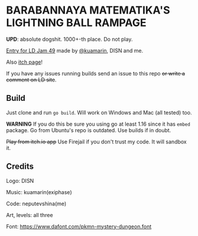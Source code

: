 # BARABANNAYA MATEMATIKA'S LIGHTNING BALL RAMPAGE
**UPD**: absolute dogshit. 1000+-th place. Do not play.

[Entry for LD Jam 49](https://ldjam.com/events/ludum-dare/49/lightning-ball-rampage) made by [@kuamarin](https://github.com/kuamarin), DISN and me.

Also [itch page](https://neputevshina.itch.io/lbr)!

If you have any issues running builds send an issue to this repo ~~or write a comment on LD site~~.
## Build
Just clone and run `go build`. Will work on Windows and Mac (all tested) too. 

**WARNING** If you do this be sure you using go at least 1.16 since it has `embed` package. Go from Ubuntu's repo is outdated. Use builds if in doubt. 

~~Play from itch.io app~~ Use Firejail if you don't trust my code. It will sandbox it.

## Credits
Logo: DISN

Music: kuamarin(exiphase)

Code: neputevshina(me)

Art, levels: all three

Font: https://www.dafont.com/pkmn-mystery-dungeon.font
